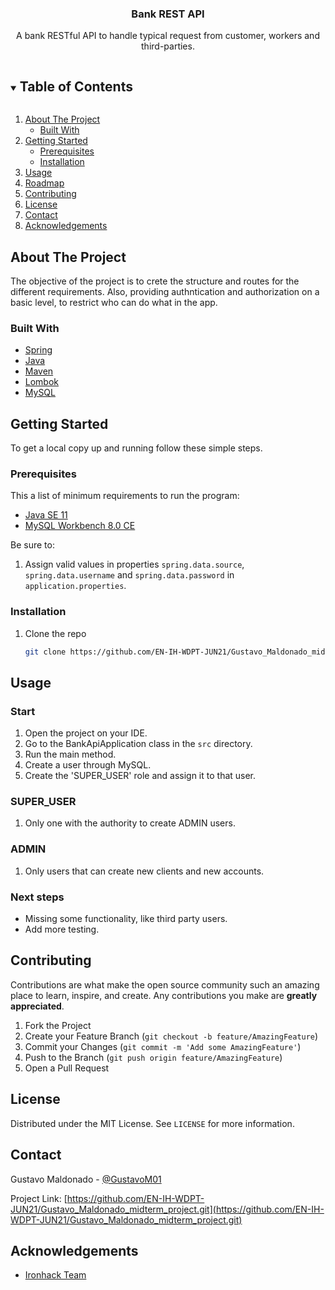 
<h3 align="center">Bank REST API</h3>

  <p align="center">
    A bank RESTful API to handle typical request from customer, workers and third-parties.
  </p>




<!-- TABLE OF CONTENTS -->
<details open="open">
  <summary><h2 style="display: inline-block">Table of Contents</h2></summary>
  <ol>
    <li>
      <a href="#about-the-project">About The Project</a>
      <ul>
        <li><a href="#built-with">Built With</a></li>
      </ul>
    </li>
    <li>
      <a href="#getting-started">Getting Started</a>
      <ul>
        <li><a href="#prerequisites">Prerequisites</a></li>
        <li><a href="#installation">Installation</a></li>
      </ul>
    </li>
    <li><a href="#usage">Usage</a></li>
    <li><a href="#roadmap">Roadmap</a></li>
    <li><a href="#contributing">Contributing</a></li>
    <li><a href="#license">License</a></li>
    <li><a href="#contact">Contact</a></li>
    <li><a href="#acknowledgements">Acknowledgements</a></li>
  </ol>
</details>



<!-- ABOUT THE PROJECT -->
## About The Project

The objective of the project is to crete the structure and routes for the different requirements.
Also, providing authntication and authorization on a basic level, to restrict who can do what in the app.

### Built With

* [Spring](https://spring.io/)
* [Java](https://www.java.com/en/)
* [Maven](https://maven.apache.org/)
* [Lombok](https://projectlombok.org/)
* [MySQL](https://www.mysql.com/)

<!-- GETTING STARTED -->
## Getting Started

To get a local copy up and running follow these simple steps.

### Prerequisites

This a list of minimum requirements to run the program:

* [Java SE 11](https://www.oracle.com/java/technologies/javase-downloads.html)
* [MySQL Workbench 8.0 CE](https://dev.mysql.com/downloads/workbench/)

Be sure to:
1. Assign valid values in properties `spring.data.source`, `spring.data.username` and `spring.data.password`
   in `application.properties`.


### Installation

1. Clone the repo
   ```sh
   git clone https://github.com/EN-IH-WDPT-JUN21/Gustavo_Maldonado_midterm_project.git
   ```


<!-- USAGE EXAMPLES -->
## Usage

### Start
1. Open the project on your IDE.
2. Go to the BankApiApplication class in the `src` directory.
3. Run the main method.
4. Create a user through MySQL.
5. Create the 'SUPER_USER' role and assign it to that user.

### SUPER_USER
1. Only one with the authority to create ADMIN users.

### ADMIN
1. Only users that can create new clients and new accounts.



### Next steps
* Missing some functionality, like third party users.
* Add more testing.

<!-- CONTRIBUTING -->
## Contributing

Contributions are what make the open source community such an amazing place to learn, inspire, and create. Any contributions you make are **greatly appreciated**.

1. Fork the Project
2. Create your Feature Branch (`git checkout -b feature/AmazingFeature`)
3. Commit your Changes (`git commit -m 'Add some AmazingFeature'`)
4. Push to the Branch (`git push origin feature/AmazingFeature`)
5. Open a Pull Request



<!-- LICENSE -->
## License

Distributed under the MIT License. See `LICENSE` for more information.



<!-- CONTACT -->
## Contact

Gustavo Maldonado - [@GustavoM01](https://github.com/GustavoM01)

Project Link: [https://github.com/EN-IH-WDPT-JUN21/Gustavo_Maldonado_midterm_project.git](https://github.com/EN-IH-WDPT-JUN21/Gustavo_Maldonado_midterm_project.git)



<!-- ACKNOWLEDGEMENTS -->
## Acknowledgements

* [Ironhack Team](https://www.ironhack.com/es)